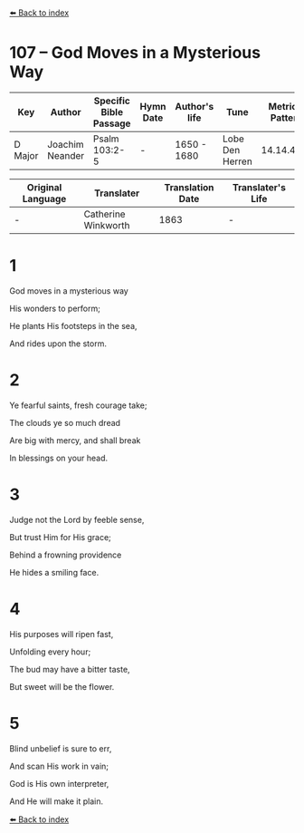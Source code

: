 [⬅️ Back to index](../README.md)

# 107 – God Moves in a Mysterious Way

Key | Author   | Specific Bible Passage     |Hymn Date |Author's life |Tune |Metrical Pattern   |Composer/Source                                                                                        
-- | --------- | ---------------------------|----------|--------------|-----|-------------------|-------------   
D Major  | Joachim Neander      | Psalm 103:2-5 | -  | 1650 - 1680 | Lobe Den Herren | 14.14.4.7.8 | Chorale Book for England, 1863 

Original Language | Translater | Translation Date   | Translater's Life     
----------------- | --------- | --------------------|-------------   
\-  | Catherine Winkworth      | 1863 | -  | 1827 - 1878 



# 1

God moves in a mysterious way

His wonders to perform;

He plants His footsteps in the sea,

And rides upon the storm.



# 2

Ye fearful saints, fresh courage take;

The clouds ye so much dread

Are big with mercy, and shall break

In blessings on your head.



# 3

Judge not the Lord by feeble sense,

But trust Him for His grace;

Behind a frowning providence

He hides a smiling face.



# 4

His purposes will ripen fast,

Unfolding every hour;

The bud may have a bitter taste,

But sweet will be the flower.



# 5

Blind unbelief is sure to err,

And scan His work in vain;

God is His own interpreter,

And He will make it plain.

[⬅️ Back to index](../README.md)
